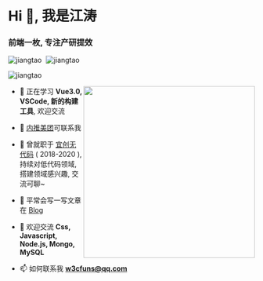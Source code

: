 <h1 align="left">Hi 👋, 我是江涛</h1>
<h3 align="left">前端一枚, 专注产研提效</h3>

<p align="left" class="d-flex" height="150px">
<img src="https://github-readme-stats.jiangtao321.vercel.app/api?username=jiangtao&show_icons=true&icon_color=0366d6&text_color=24292e&bg_color=ffffff&hide_title=true" alt="jiangtao" />

<img style="margin-left:5px;" src="https://github-readme-stats.jiangtao321.vercel.app/api/top-langs/?username=jiangtao&layout=compact&hide=html" alt="jiangtao" />
</p>

<p align="left"> <img src="https://komarev.com/ghpvc/?username=jiangtao" alt="jiangtao" /> 
</p>

<div align="left" class="d-flex">
<img align="right" width="350" src="https://raw.githubusercontent.com/jiangtao/blog/master/assets/wechat/wechat.jpeg" / >

- 🌱 正在学习 **Vue3.0, VSCode, 新的构建工具**, 欢迎交流

- 👯 [内推美团](https://github.com/neitui/jobs)可联系我

- 👯 曾就职于 [宜创无代码](https://www.wudaima.com) ( 2018-2020 ), 持续对低代码领域, 搭建领域感兴趣, 交流可聊~

- 📝 平常会写一写文章在 [Blog](https://github.com/jiangtao/blog)

- 💬 欢迎交流 **Css, Javascript, Node.js, Mongo, MySQL** 

- 📫 如何联系我 **w3cfuns@qq.com**
<div>
